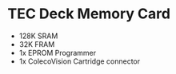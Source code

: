 # TEC Deck Memory Card

- 128K SRAM
- 32K FRAM
- 1x EPROM Programmer
- 1x ColecoVision Cartridge connector

